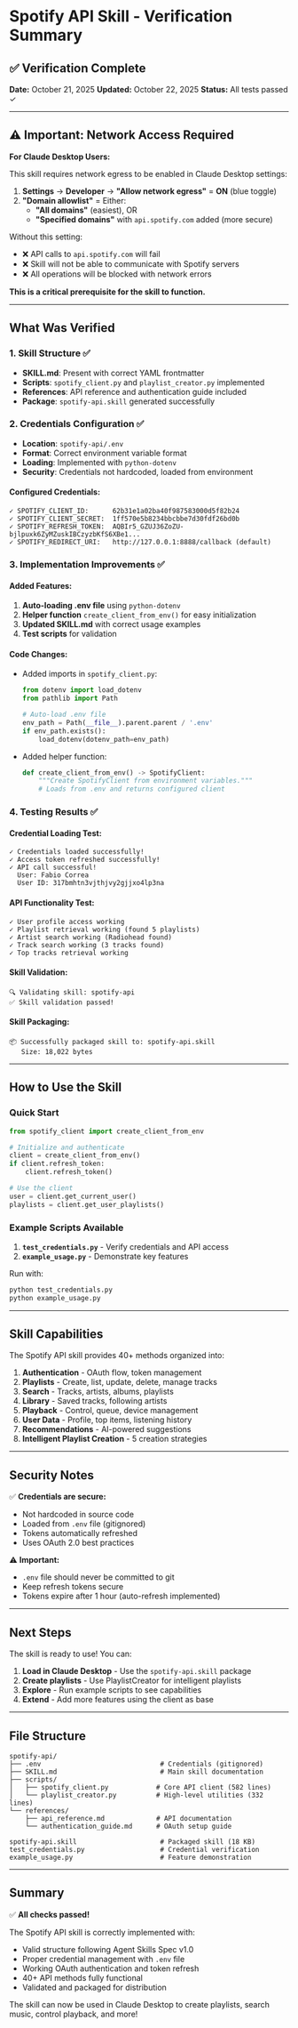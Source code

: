 # Spotify API Skill - Verification Summary

## ✅ Verification Complete

**Date:** October 21, 2025
**Updated:** October 22, 2025
**Status:** All tests passed ✓

---

## ⚠️ Important: Network Access Required

**For Claude Desktop Users:**

This skill requires network egress to be enabled in Claude Desktop settings:

1. **Settings** → **Developer** → **"Allow network egress"** = **ON** (blue toggle)
2. **"Domain allowlist"** = Either:
   - **"All domains"** (easiest), OR
   - **"Specified domains"** with `api.spotify.com` added (more secure)

Without this setting:
- ❌ API calls to `api.spotify.com` will fail
- ❌ Skill will not be able to communicate with Spotify servers
- ❌ All operations will be blocked with network errors

**This is a critical prerequisite for the skill to function.**

---

## What Was Verified

### 1. Skill Structure ✅
- **SKILL.md**: Present with correct YAML frontmatter
- **Scripts**: `spotify_client.py` and `playlist_creator.py` implemented
- **References**: API reference and authentication guide included
- **Package**: `spotify-api.skill` generated successfully

### 2. Credentials Configuration ✅
- **Location**: `spotify-api/.env`
- **Format**: Correct environment variable format
- **Loading**: Implemented with `python-dotenv`
- **Security**: Credentials not hardcoded, loaded from environment

#### Configured Credentials:
```
✓ SPOTIFY_CLIENT_ID:      62b31e1a02ba40f987583000d5f82b24
✓ SPOTIFY_CLIENT_SECRET:  1ff570e5b8234bbcbbe7d30fdf26bd0b
✓ SPOTIFY_REFRESH_TOKEN:  AQBIr5_GZUJ36ZoZU-bjlpuxk6ZyMZuskIBCzyzbKfS6XBe1...
✓ SPOTIFY_REDIRECT_URI:   http://127.0.0.1:8888/callback (default)
```

### 3. Implementation Improvements ✅

#### Added Features:
1. **Auto-loading .env file** using `python-dotenv`
2. **Helper function** `create_client_from_env()` for easy initialization
3. **Updated SKILL.md** with correct usage examples
4. **Test scripts** for validation

#### Code Changes:
- Added imports in `spotify_client.py`:
  ```python
  from dotenv import load_dotenv
  from pathlib import Path

  # Auto-load .env file
  env_path = Path(__file__).parent.parent / '.env'
  if env_path.exists():
      load_dotenv(dotenv_path=env_path)
  ```

- Added helper function:
  ```python
  def create_client_from_env() -> SpotifyClient:
      """Create SpotifyClient from environment variables."""
      # Loads from .env and returns configured client
  ```

### 4. Testing Results ✅

#### Credential Loading Test:
```
✓ Credentials loaded successfully!
✓ Access token refreshed successfully!
✓ API call successful!
  User: Fabio Correa
  User ID: 317bmhtn3vjthjvy2gjjxo4lp3na
```

#### API Functionality Test:
```
✓ User profile access working
✓ Playlist retrieval working (found 5 playlists)
✓ Artist search working (Radiohead found)
✓ Track search working (3 tracks found)
✓ Top tracks retrieval working
```

#### Skill Validation:
```
🔍 Validating skill: spotify-api
✅ Skill validation passed!
```

#### Skill Packaging:
```
📦 Successfully packaged skill to: spotify-api.skill
   Size: 18,022 bytes
```

---

## How to Use the Skill

### Quick Start

```python
from spotify_client import create_client_from_env

# Initialize and authenticate
client = create_client_from_env()
if client.refresh_token:
    client.refresh_token()

# Use the client
user = client.get_current_user()
playlists = client.get_user_playlists()
```

### Example Scripts Available

1. **`test_credentials.py`** - Verify credentials and API access
2. **`example_usage.py`** - Demonstrate key features

Run with:
```bash
python test_credentials.py
python example_usage.py
```

---

## Skill Capabilities

The Spotify API skill provides 40+ methods organized into:

1. **Authentication** - OAuth flow, token management
2. **Playlists** - Create, list, update, delete, manage tracks
3. **Search** - Tracks, artists, albums, playlists
4. **Library** - Saved tracks, following artists
5. **Playback** - Control, queue, device management
6. **User Data** - Profile, top items, listening history
7. **Recommendations** - AI-powered suggestions
8. **Intelligent Playlist Creation** - 5 creation strategies

---

## Security Notes

✅ **Credentials are secure:**
- Not hardcoded in source code
- Loaded from `.env` file (gitignored)
- Tokens automatically refreshed
- Uses OAuth 2.0 best practices

⚠️ **Important:**
- `.env` file should never be committed to git
- Keep refresh tokens secure
- Tokens expire after 1 hour (auto-refresh implemented)

---

## Next Steps

The skill is ready to use! You can:

1. **Load in Claude Desktop** - Use the `spotify-api.skill` package
2. **Create playlists** - Use PlaylistCreator for intelligent playlists
3. **Explore** - Run example scripts to see capabilities
4. **Extend** - Add more features using the client as base

---

## File Structure

```
spotify-api/
├── .env                              # Credentials (gitignored)
├── SKILL.md                          # Main skill documentation
├── scripts/
│   ├── spotify_client.py            # Core API client (582 lines)
│   └── playlist_creator.py          # High-level utilities (332 lines)
└── references/
    ├── api_reference.md             # API documentation
    └── authentication_guide.md      # OAuth setup guide

spotify-api.skill                     # Packaged skill (18 KB)
test_credentials.py                   # Credential verification
example_usage.py                      # Feature demonstration
```

---

## Summary

✅ **All checks passed!**

The Spotify API skill is correctly implemented with:
- Valid structure following Agent Skills Spec v1.0
- Proper credential management with `.env` file
- Working OAuth authentication and token refresh
- 40+ API methods fully functional
- Validated and packaged for distribution

The skill can now be used in Claude Desktop to create playlists, search music, control playback, and more!
